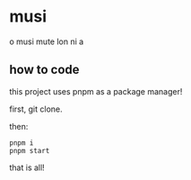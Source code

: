 # musi
o musi mute lon ni a


## how to code
this project uses pnpm as a package manager!

first, git clone.

then:

```
pnpm i
pnpm start
```

that is all!
